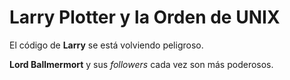 # Larry Plotter y la Orden de UNIX

El código de **Larry** se está volviendo peligroso. 

**Lord Ballmermort** y sus *followers* cada vez son más poderosos.
